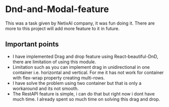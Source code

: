 # Dnd-and-Modal-feature
This was a task given by NetixAI company, it was fun doing it. There are more to this project will add more feature to it in future.


## Important points
- I have implemented Drag and drop feature using React-beautiful-DnD, there are limitation of using this module.
- Limitation such as you can implement drag in unidirectional in one container i.e. horizontal and vertical. For me it has not work for container with flex-wrap property creating multi-rows.
- I have solve the problem using two container but that is only a workaround and its not smooth.
- The RestAPI feature is simple, i can do that but right now i dont have much time. I already spent so much time on solving this drag and drop.
  
